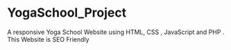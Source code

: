 # YogaSchool_Project
A  responsive Yoga School Website   using HTML, CSS , JavaScript and PHP . This Website is SEO Friendly
